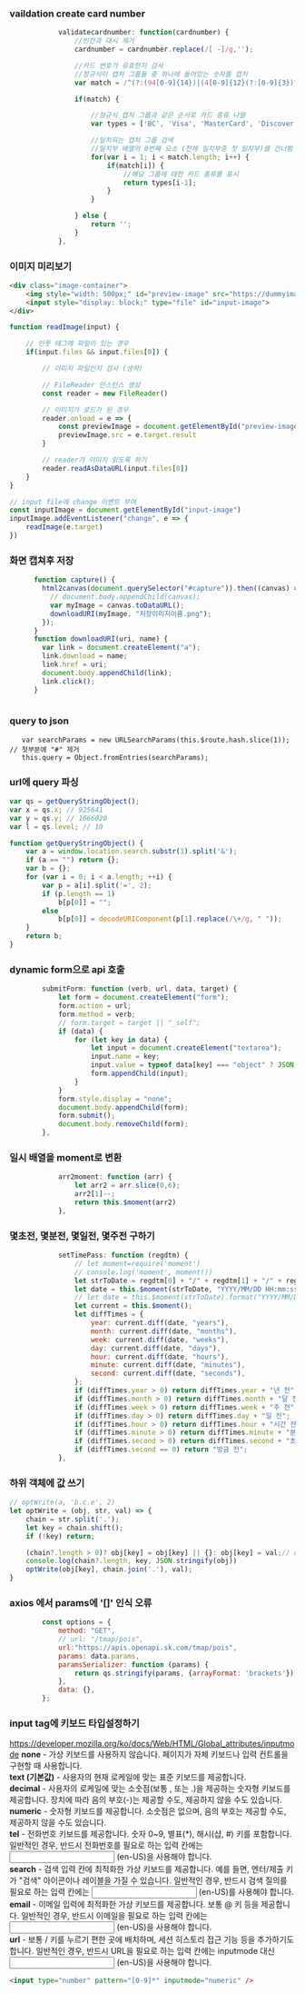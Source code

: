 ### vaildation create card number

```javascript
            validatecardnumber: function(cardnumber) {
                //빈칸과 대시 제거
                cardnumber = cardnumber.replace(/[ -]/g,'');

                //카드 번호가 유효한지 검사
                //정규식이 캡처 그룹들 중 하나에 들어있는 숫자를 캡처
                var match = /^(?:(94[0-9]{14})|(4[0-9]{12}(?:[0-9]{3})?)|(5[1-5][0-9]{14})|(6(?:011|5[0-9]{2})[0-9]{12})|(3[47][0-9]{13})|(3(?:0[0-5]|[68][0-9])[0-9]{11})|((?:2131|1800|35[0-9]{3})[0-9]{11}))$/.exec(cardnumber);

                if(match) {

                    //정규식 캡처 그룹과 같은 순서로 카드 종류 나열
                    var types = ['BC', 'Visa', 'MasterCard', 'Discover', 'American Express', 'Diners Club', 'JCB'];

                    //일치되는 캡처 그룹 검색
                    //일치부 배열의 0번째 요소 (전체 일치부중 첫 일치부)를 건너뜀
                    for(var i = 1; i < match.length; i++) {
                        if(match[i]) {
                            //해당 그룹에 대한 카드 종류를 표시
                            return types[i-1];
                        }
                    }

                } else {
                    return '';
                }
            },
```

### 이미지 미리보기
```html
<div class="image-container">
    <img style="width: 500px;" id="preview-image" src="https://dummyimage.com/500x500/ffffff/000000.png&text=preview+image">
    <input style="display: block;" type="file" id="input-image">
</div>
```
```javascript
function readImage(input) {

    // 인풋 태그에 파일이 있는 경우
    if(input.files && input.files[0]) {

        // 이미지 파일인지 검사 (생략)

        // FileReader 인스턴스 생성
        const reader = new FileReader()

        // 이미지가 로드가 된 경우
        reader.onload = e => {
            const previewImage = document.getElementById("preview-image")
            previewImage.src = e.target.result
        }

        // reader가 이미지 읽도록 하기
        reader.readAsDataURL(input.files[0])
    }
}

// input file에 change 이벤트 부여
const inputImage = document.getElementById("input-image")
inputImage.addEventListener("change", e => {
    readImage(e.target)
})
```

### 화면 캡쳐후 저장
```javascript
      function capture() {
        html2canvas(document.querySelector("#capture")).then((canvas) => {
          // document.body.appendChild(canvas);
          var myImage = canvas.toDataURL();
          downloadURI(myImage, "저장이미지이름.png");
        });
      }
      function downloadURI(uri, name) {
        var link = document.createElement("a");
        link.download = name;
        link.href = uri;
        document.body.appendChild(link);
        link.click();
      }
```
```html

```

### query to json
```javastring
   var searchParams = new URLSearchParams(this.$route.hash.slice(1));   // 첫부분에 "#" 제거
   this.query = Object.fromEntries(searchParams);
```

### url에 query 파싱
```js
var qs = getQueryStringObject();
var x = qs.x; // 925641
var y = qs.y; // 1666020
var l = qs.level; // 10
```
```js
function getQueryStringObject() {
    var a = window.location.search.substr(1).split('&');
    if (a == "") return {};
    var b = {};
    for (var i = 0; i < a.length; ++i) {
        var p = a[i].split('=', 2);
        if (p.length == 1)
            b[p[0]] = "";
        else
            b[p[0]] = decodeURIComponent(p[1].replace(/\+/g, " "));
    }
    return b;
}
```

### dynamic form으로 api 호출
```js
        submitForm: function (verb, url, data, target) {
            let form = document.createElement("form");
            form.action = url;
            form.method = verb;
            // form.target = target || "_self";
            if (data) {
                for (let key in data) {
                    let input = document.createElement("textarea");
                    input.name = key;
                    input.value = typeof data[key] === "object" ? JSON.stringify(data[key]) : data[key];
                    form.appendChild(input);
                }
            }
            form.style.display = "none";
            document.body.appendChild(form);
            form.submit();
            document.body.removeChild(form);
        },
```

### 일시 배열을 moment로 변환
```js
            arr2moment: function (arr) {
                let arr2 = arr.slice(0,6);
                arr2[1]--;
                return this.$moment(arr2)
            },
```
### 몇초전, 몇분전, 몇일전, 몇주전 구하기
```js
            setTimePass: function (regdtm) {
                // let moment=require('moment')
                // console.log('moment', moment())
                let strToDate = regdtm[0] + "/" + regdtm[1] + "/" + regdtm[2] + " " + regdtm[3] + ":" + regdtm[4] + ":" + regdtm[5];
                let date = this.$moment(strToDate, "YYYY/MM/DD HH:mm:ss");
                // let date = this.$moment(strToDate).format("YYYY/MM/DD HH:mm:ss");
                let current = this.$moment();
                let diffTimes = {
                    year: current.diff(date, "years"),
                    month: current.diff(date, "months"),
                    week: current.diff(date, "weeks"),
                    day: current.diff(date, "days"),
                    hour: current.diff(date, "hours"),
                    minute: current.diff(date, "minutes"),
                    second: current.diff(date, "seconds"),
                };
                if (diffTimes.year > 0) return diffTimes.year + "년 전";
                if (diffTimes.month > 0) return diffTimes.month + "달 전";
                if (diffTimes.week > 0) return diffTimes.week + "주 전";
                if (diffTimes.day > 0) return diffTimes.day + "일 전";
                if (diffTimes.hour > 0) return diffTimes.hour + "시간 전";
                if (diffTimes.minute > 0) return diffTimes.minute + "분 전";
                if (diffTimes.second > 0) return diffTimes.second + "초 전";
                if (diffTimes.second == 0) return "방금 전";
            },
```

### 하위 객체에 값 쓰기
```js
// optWrite(a, 'b.c.e', 2) 
let optWrite = (obj, str, val) => {
    chain = str.split('.');
    let key = chain.shift();
    if (!key) return;

    (chain?.length > 0)? obj[key] = obj[key] || {}: obj[key] = val;// obj[key] = chain.shift();
    console.log(chain?.length, key, JSON.stringify(obj))
    optWrite(obj[key], chain.join('.'), val);
}
```

### axios 에서 params에 '[]' 인식 오류
```js
        const options = {
            method: "GET",
            // url: "/tmap/pois",
            url:"https://apis.openapi.sk.com/tmap/pois",
            params: data.params,
            paramsSerializer: function (params) {
                return qs.stringify(params, {arrayFormat: 'brackets'})
            },
            data: {},
        };
```

### input tag에 키보드 타입설정하기

https://developer.mozilla.org/ko/docs/Web/HTML/Global_attributes/inputmode
**none** - 가상 키보드를 사용하지 않습니다. 페이지가 자체 키보드나 입력 컨트롤을 구현할 때 사용합니다.  
**text (기본값)** - 사용자의 현재 로케일에 맞는 표준 키보드를 제공합니다.  
**decimal** - 사용자의 로케일에 맞는 소숫점(보통 , 또는 .)을 제공하는 숫자형 키보드를 제공합니다. 장치에 따라 음의 부호(-)는 제공할 수도, 제공하지 않을 수도 있습니다.  
**numeric** - 숫자형 키보드를 제공합니다. 소숫점은 없으며, 음의 부호는 제공할 수도, 제공하지 않을 수도 있습니다.  
**tel** - 전화번호 키보드를 제공합니다. 숫자 0~9, 별표(*), 해시(샵, #) 키를 포함합니다. 일반적인 경우, 반드시 전화번호를 필요로 하는 입력 칸에는 <input type="tel"> (en-US)을 사용해야 합니다.  
**search** - 검색 입력 칸에 최적화한 가상 키보드를 제공합니다. 예를 들면, 엔터/제출 키가 "검색" 아이콘이나 레이블을 가질 수 있습니다. 일반적인 경우, 반드시 검색 질의를 필요로 하는 입력 칸에는 <input type="search"> (en-US)를 사용해야 합니다.  
**email** - 이메일 입력에 최적화한 가상 키보드를 제공합니다. 보통 @ 키 등을 제공합니다. 일반적인 경우, 반드시 이메일을 필요로 하는 입력 칸에는 <input type="email"> (en-US)을 사용해야 합니다.  
**url** - 보통 / 키를 누르기 편한 곳에 배치하며, 세션 히스토리 접근 기능 등을 추가하기도 합니다. 일반적인 경우, 반드시 URL을 필요로 하는 입력 칸에는 inputmode 대신 <input type="url"> (en-US)을 사용해야 합니다.  

```html
<input type="number" pattern="[0-9]*" inputmode="numeric" />
```
